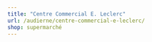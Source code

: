 ```yaml
---
title: "Centre Commercial E. Leclerc"
url: /audierne/centre-commercial-e-leclerc/
shop: supermarché
---
```

